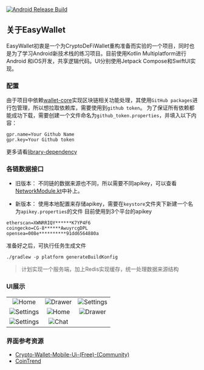[![Android Release Build](https://github.com/BreakZero/EasyWallet-KMP/actions/workflows/android-build-release.yml/badge.svg)](https://github.com/BreakZero/EasyWallet-KMP/actions/workflows/android-build-release.yml)

## 关于EasyWallet
EasyWallet初衷是一个为CryptoDeFiWallet重构准备而实验的一个项目，同时也是为了学习Android新技术栈的练习项目。目前使用Kotlin Multiplatform进行Android
和iOS开发，共享逻辑代码。UI分别使用Jetpack Compose和SwiftUI实现。

### 配置
由于项目中依赖[wallet-core](https://github.com/trustwallet/wallet-core)实现区块链相关功能处理，其使用`GitHub packages`进行包管理，所以想拉取依赖库，需要使用到`github token`。
为了保证所有依赖都能成功下载，需要创建一个文件命名为`github_token.properties`，并填入以下内容：
```properties
gpr.name=Your Github Name
gpr.key=Your Github token
```
更多请看[library-dependency](https://developer.trustwallet.com/developer/wallet-core/integration-guide/android-guide#adding-library-dependency)

### 各链数据接口
- 旧版本：
不同链的数据来源也不同，所以需要不同apikey，可以查看[NetworkModule.kt](platform%2Fnetwork%2Fsrc%2FcommonMain%2Fkotlin%2Fcom%2Feasy%2Fwallet%2Fnetwork%2Fdi%2FNetworkModule.kt)中补上。

- 新版本：
使用本地配置来存储apikey，需要在`keystore`文件夹下新建一个名为`apikey.properties`的文件
目前使用到3个平台的apikey
```properties
etherscan=XWNRRIQY******K7YP4F6
coingecko=CG-8******AwuyrcgDPL
opensea=008e**********91dd6564880a
```
准备好之后，可执行任务生成文件
```shell
./gradlew -p platform generateBuildKonfig
```

> 计划实现一个服务端，加上Redis实现缓存，统一处理数据来源结构

### UI展示

|                                                                                                           |                                                                                                         |                                                                                                           |
|:---------------------------------------------------------------------------------------------------------:|:-------------------------------------------------------------------------------------------------------:|:---------------------------------------------------------------------------------------------------------:|
|   ![Home](https://github.com/BreakZero/EasyWallet-KMP/blob/main/screens/Screenshot_20240111_101720.png)   | ![Drawer](https://github.com/BreakZero/EasyWallet-KMP/blob/main/screens/Screenshot_20240111_101734.png) | ![Settings](https://github.com/BreakZero/EasyWallet-KMP/blob/main/screens/Screenshot_20240111_101801.png) |
| ![Settings](https://github.com/BreakZero/EasyWallet-KMP/blob/main/screens/Screenshot_20240111_101811.png) |  ![Home](https://github.com/BreakZero/EasyWallet-KMP/blob/main/screens/Screenshot_20240111_100157.png)  |  ![Drawer](https://github.com/BreakZero/EasyWallet-KMP/blob/main/screens/Screenshot_20240111_100109.png)  |
| ![Settings](https://github.com/BreakZero/EasyWallet-KMP/blob/main/screens/Screenshot_20240111_100215.png) |  ![Chat](https://github.com/BreakZero/EasyWallet-KMP/blob/main/screens/Screenshot_20240111_100239.png)  |                                                                                                           |                                                                                                           |

### 界面参考资源
- [Crypto-Wallet-Mobile-Ui-(Free)-(Community)](https://www.figma.com/file/sLqrdLp6vOedEnZgW1E3ze/Cryptooly---Crypto-Wallet-Mobile-Ui-(Free)-(Community)?type=design&mode=design)
- [CoinTrend](https://github.com/CoinTrend/CoinTrend)
